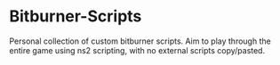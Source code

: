 # Bitburner-Scripts
Personal collection of custom bitburner scripts. Aim to play through the entire game using ns2 scripting, with no external scripts copy/pasted.
